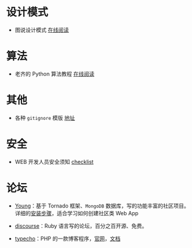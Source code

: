 # 设计模式

- 图说设计模式 [在线阅读](https://design-patterns.readthedocs.io/zh_CN/latest/index.html#)



# 算法

- 老齐的 Python 算法教程 [在线阅读](https://hellogithub.com/periodical/statistics/click/?target=https://github.com/qiwsir/algorithm)



# 其他

- 各种 `gitignore` 模版 [地址](https://hellogithub.com/periodical/statistics/click/?target=https://github.com/github/gitignore)

  



# 安全

- WEB 开发人员安全须知 [checklist](https://github.com/FallibleInc/security-guide-for-developers/blob/master/README-zh.md)



# 论坛

- [Young](https://hellogithub.com/periodical/statistics/click/?target=https://github.com/shiyanhui/Young)：基于 Tornado 框架、`MongoDB` 数据库，写的功能丰富的社区项目。详细的[安装步骤](https://github.com/shiyanhui/Young/blob/master/README_CN.md)，适合学习如何创建社区类 Web App

- [discourse](https://hellogithub.com/periodical/statistics/click/?target=https://github.com/discourse/discourse)：Ruby 语言写的论坛，百分之百开源、免费。

- [typecho](https://hellogithub.com/periodical/statistics/click/?target=https://github.com/typecho/typecho)：PHP 的一款博客程序，[官网](http://typecho.org/)，[文档](http://docs.typecho.org/doku.php)
